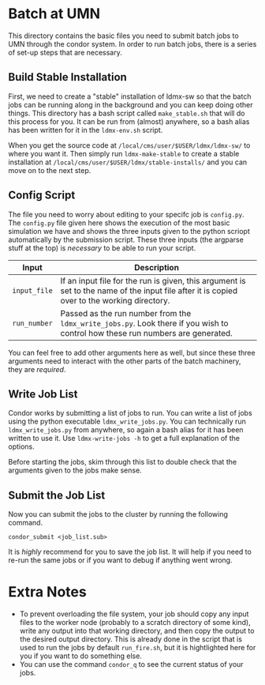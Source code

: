 # Batch at UMN
This directory contains the basic files you need to submit batch jobs to UMN through the condor system.
In order to run batch jobs, there is a series of set-up steps that are necessary.

## Build Stable Installation
First, we need to create a "stable" installation of ldmx-sw so that the batch jobs can be running along in the background and you can keep doing other things. This directory has a bash script called `make_stable.sh` that will do this process for you. It can be run from (almost) anywhere, so a bash alias has been written for it in the `ldmx-env.sh` script.

When you get the source code at `/local/cms/user/$USER/ldmx/ldmx-sw/` to where you want it. Then simply run `ldmx-make-stable` to create a stable installation at `/local/cms/user/$USER/ldmx/stable-installs/` and you can move on to the next step.

## Config Script

The file you need to worry about editing to your specifc job is `config.py`.
The `config.py` file given here shows the execution of the most basic simulation we have and shows the three inputs given to the python scriopt automatically by the submission script. These three inputs (the argparse stuff at the top) is _necessary_ to be able to run your script.

Input | Description
---|---
`input_file` | If an input file for the run is given, this argument is set to the name of the input file after it is copied over to the working directory.
`run_number` | Passed as the run number from the `ldmx_write_jobs.py`. Look there if you wish to control how these run numbers are generated.

You can feel free to add other arguments here as well, but since these three arguments need to interact with the other parts of the batch machinery, they are _required_.

## Write Job List

Condor works by submitting a list of jobs to run. You can write a list of jobs using the python executable `ldmx_write_jobs.py`.
You can technically run `ldmx_write_jobs.py` from anywhere, so again a bash alias for it has been written to use it.
Use `ldmx-write-jobs -h` to get a full explanation of the options.

Before starting the jobs, skim through this list to double check that the arguments given to the jobs make sense. 

## Submit the Job List

Now you can submit the jobs to the cluster by running the following command.
```
condor_submit <job_list.sub>
```
It is _highly_ recommend for you to save the job list. It will help if you need to re-run the same jobs or if you want to debug if anything went wrong.

# Extra Notes
- To prevent overloading the file system, your job should copy any input files to the worker node (probably to a scratch directory of some kind), write any output into that working directory, and then copy the output to the desired output directory. This is already done in the script that is used to run the jobs by default `run_fire.sh`, but it is hightlighted here for you if you want to do something else.
- You can use the command `condor_q` to see the current status of your jobs.
